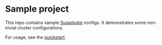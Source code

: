 # Sample project
This repo contains sample [Sugarkube](https://www.sugarkube.io) configs. It demonstrates some non-trivial cluster configurations.

For usage, see the [quickstart](https://docs.sugarkube.io/getting-started/tutorial/).
